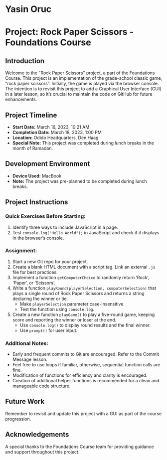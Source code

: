 # Yasin Oruc
# Project: Rock Paper Scissors - Foundations Course

## Introduction
Welcome to the "Rock Paper Scissors" project, a part of the Foundations Course. This project is an implementation of the grade-school classic game, “rock paper scissors”. Initially, the game is played via the browser console. The intention is to revisit this project to add a Graphical User Interface (GUI) in a later lesson, so it’s crucial to maintain the code on GitHub for future enhancements.

## Project Timeline
- **Start Date:** March 16, 2023, 10:21 AM
- **Completion Date:** March 18, 2023, 1:00 PM
- **Location:** Odido Headquarters, Den Haag
- **Special Note:** This project was completed during lunch breaks in the month of Ramadan.

## Development Environment
- **Device Used:** MacBook
- **Note:** The project was pre-planned to be completed during lunch breaks.

## Project Instructions
### Quick Exercises Before Starting:
1. Identify three ways to include JavaScript in a page.
2. Test `console.log("Hello World");` in JavaScript and check if it displays in the browser’s console.

### Assignment:
1. Start a new Git repo for your project.
2. Create a blank HTML document with a script tag. Link an external `.js` file for best practices.
3. Implement a function `getComputerChoice` to randomly return ‘Rock’, ‘Paper’, or ‘Scissors’.
4. Write a function `playRound(playerSelection, computerSelection)` that plays a single round of Rock Paper Scissors and returns a string declaring the winner or tie.
   - Make `playerSelection` parameter case-insensitive.
   - Test the function using `console.log`.
5. Create a new function `playGame()` to play a five-round game, keeping score and reporting the winner or loser at the end.
   - Use `console.log()` to display round results and the final winner.
   - Use `prompt()` for user input.

### Additional Notes:
- Early and frequent commits to Git are encouraged. Refer to the Commit Message lesson.
- Feel free to use loops if familiar, otherwise, sequential function calls are fine.
- Modification of functions for efficiency and clarity is encouraged.
- Creation of additional helper functions is recommended for a clean and manageable code structure.

## Future Work
Remember to revisit and update this project with a GUI as part of the course progression.

## Acknowledgements
A special thanks to the Foundations Course team for providing guidance and support throughout this project.
